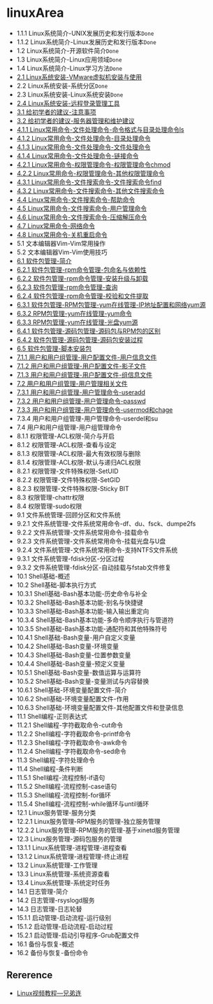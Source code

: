 # linuxArea

- 1.1.1 Linux系统简介-UNIX发展历史和发行版本`Done`
- 1.1.2 Linux系统简介-Linux发展历史和发行版本`Done`
- 1.2 Linux系统简介-开源软件简介`Done`
- 1.3 Linux系统简介-Linux应用领域`Done`
- 1.4 Linux系统简介-Linux学习方法`Done`
- [2.1 Linux系统安装-VMware虚拟机安装与使用](doc/2.1.md)
- 2.2 Linux系统安装-系统分区`Done`
- 2.3 Linux系统安装-Linux系统安装`Done`
- [2.4 Linux系统安装-远程登录管理工具](doc/2.4.md)
- [3.1 给初学者的建议-注意事项](doc/3.1.md)
- [3.2 给初学者的建议-服务器管理和维护建议](doc/3.2.md)
- [4.1.1 Linux常用命令-文件处理命令-命令格式与目录处理命令ls](doc/4.1.1.md)
- [4.1.2 Linux常用命令-文件处理命令-目录处理命令](doc/4.1.2.md)
- [4.1.3 Linux常用命令-文件处理命令-文件处理命令](doc/4.1.3.md)
- [4.1.4 Linux常用命令-文件处理命令-链接命令](doc/4.1.4.md)
- [4.2.1 Linux常用命令-权限管理命令-权限管理命令chmod](doc/4.2.1.md)
- [4.2.2 Linux常用命令-权限管理命令-其他权限管理命令](doc/4.2.2.md)
- [4.3.1 Linux常用命令-文件搜索命令-文件搜索命令find](doc/4.3.1.md)
- [4.3.2 Linux常用命令-文件搜索命令-其他文件搜索命令](doc/4.3.2.md)
- [4.4 Linux常用命令-文件搜索命令-帮助命令](doc/4.4.md)
- [4.5 Linux常用命令-文件搜索命令-用户管理命令](doc/4.5.md)
- [4.6 Linux常用命令-文件搜索命令-压缩解压命令](doc/4.6.md)
- [4.7 Linux常用命令-网络命令](doc/4.7.md)
- [4.8 Linux常用命令-关机重启命令](doc/4.8.md)
- 5.1 文本编辑器Vim-Vim常用操作
- 5.2 文本编辑器Vim-Vim使用技巧
- [6.1 软件包管理-简介](doc/6.1.md)
- [6.2.1 软件包管理-rpm命令管理-包命名与依赖性](doc/6.2.1.md)
- [6.2.2 软件包管理-rpm命令管理-安装升级与卸载](doc/6.2.2.md)
- [6.2.3 软件包管理-rpm命令管理-查询](doc/6.2.3.md)
- [6.2.4 软件包管理-rpm命令管理-校验和文件提取](doc/6.2.4.md)
- [6.3.1 软件包管理-RPM包管理-yum在线管理-IP地址配置和网络yum源](doc/6.3.1.md)
- [6.3.2 RPM包管理-yum在线管理-yum命令](doc/6.3.2.md)
- [6.3.3 RPM包管理-yum在线管理-光盘yum源](doc/6.3.3.md)
- [6.4.1 软件包管理-源码包管理-源码包与RPM包的区别](doc/6.4.1.md)
- [6.4.2 软件包管理-源码包管理-源码包安装过程](doc/6.4.2.md)
- [6.5 软件包管理-脚本安装包](doc/6.5.md)
- [7.1.1 用户和用户组管理-用户配置文件-用户信息文件](doc/7.1.1.md)
- [7.1.2 用户和用户组管理-用户配置文件-影子文件](doc/7.1.2.md)
- [7.1.3 用户和用户组管理-用户配置文件-组信息文件](doc/7.1.3.md)
- [7.2 用户和用户组管理-用户管理相关文件](doc/7.2.md)
- [7.3.1 用户和用户组管理-用户管理命令-useradd](doc/7.3.1.md)
- [7.3.2 用户和用户组管理-用户管理命令-passwd](doc/7.3.2.md)
- [7.3.3 用户和用户组管理-用户管理命令-usermod和chage](doc/7.3.3.md)
- 7.3.4 用户和用户组管理-用户管理命令-userdel和su
- 7.4 用户和用户组管理-用户组管理命令
- 8.1.1 权限管理-ACL权限-简介与开启
- 8.1.2 权限管理-ACL权限-查看与设定
- 8.1.3 权限管理-ACL权限-最大有效权限与删除
- 8.1.4 权限管理-ACL权限-默认与递归ACL权限
- 8.2.1 权限管理-文件特殊权限-SetUID
- 8.2.2 权限管理-文件特殊权限-SetGID
- 8.2.3 权限管理-文件特殊权限-Sticky BIT
- 8.3 权限管理-chattr权限
- 8.4 权限管理-sudo权限
- 9.1 文件系统管理-回顾分区和文件系统
- 9.2.1 文件系统管理-文件系统常用命令-df、du、fsck、dumpe2fs
- 9.2.2 文件系统管理-文件系统常用命令-挂载命令
- 9.2.3 文件系统管理-文件系统常用命令-挂载光盘与U盘
- 9.2.4 文件系统管理-文件系统常用命令-支持NTFS文件系统
- 9.3.1 文件系统管理-fdisk分区-分区过程
- 9.3.2 文件系统管理-fdisk分区-自动挂载与fstab文件修复
- 10.1 Shell基础-概述
- 10.2 Shell基础-脚本执行方式
- 10.3.1 Shell基础-Bash基本功能-历史命令与补全
- 10.3.2 Shell基础-Bash基本功能-别名与快捷键
- 10.3.3 Shell基础-Bash基本功能-输入输出重定向
- 10.3.4 Shell基础-Bash基本功能-多命令顺序执行与管道符
- 10.3.5 Shell基础-Bash基本功能-通配符和其他特殊符号
- 10.4.1 Shell基础-Bash变量-用户自定义变量
- 10.4.2 Shell基础-Bash变量-环境变量
- 10.4.3 Shell基础-Bash变量-位置参数变量
- 10.4.4 Shell基础-Bash变量-预定义变量
- 10.5.1 Shell基础-Bash变量-数值运算与运算符
- 10.5.2 Shell基础-Bash变量-变量测试与内容替换
- 10.6.1 Shell基础-环境变量配置文件-简介
- 10.6.2 Shell基础-环境变量配置文件-作用
- 10.6.3 Shell基础-环境变量配置文件-其他配置文件和登录信息
- 11.1 Shell编程-正则表达式
- 11.2.1 Shell编程-字符截取命令-cut命令
- 11.2.2 Shell编程-字符截取命令-printf命令
- 11.2.3 Shell编程-字符截取命令-awk命令
- 11.2.4 Shell编程-字符截取命令-sed命令
- 11.3 Shell编程-字符处理命令
- 11.4 Shell编程-条件判断
- 11.5.1 Shell编程-流程控制-if语句
- 11.5.2 Shell编程-流程控制-case语句
- 11.5.3 Shell编程-流程控制-for循环
- 11.5.4 Shell编程-流程控制-while循环与until循环
- 12.1 Linux服务管理-服务分类
- 12.2.1 Linux服务管理-RPM服务的管理-独立服务管理
- 12.2.2 Linux服务管理-RPM服务的管理-基于xinetd服务管理
- 12.3 Linux服务管理-源码包服务的管理
- 13.1.1 Linux系统管理-进程管理-进程查看
- 13.1.2 Linux系统管理-进程管理-终止进程
- 13.2 Linux系统管理-工作管理
- 13.3 Linux系统管理-系统资源查看
- 13.4 Linux系统管理-系统定时任务
- 14.1 日志管理-简介
- 14.2 日志管理-rsyslogd服务
- 14.3 日志管理-日志轮替
- 15.1.1 启动管理-启动流程-运行级别
- 15.1.2 启动管理-启动流程-启动过程
- 15.2.1 启动管理-启动引导程序-Grub配置文件
- 16.1 备份与恢复-概述
- 16.2 备份与恢复-备份命令

## Rererence

- [Linux视频教程—兄弟连](https://www.bilibili.com/video/av18156598)

